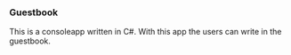 ### Guestbook
This is a consoleapp written in C#.
  With this app the users can write in the guestbook.

